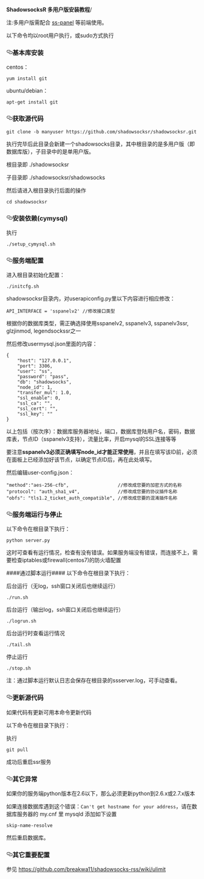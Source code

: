 **ShadowsocksR 多用户版安装教程**/
<p>注:多用户版需配合 <a href="https://github.com/orvice/ss-panel">ss-panel</a> 等前端使用。</p>
<p>以下命令均以root用户执行，或sudo方式执行</p>
<h3>
<a id="user-content-基本库安装" class="anchor" href="#%E5%9F%BA%E6%9C%AC%E5%BA%93%E5%AE%89%E8%A3%85" aria-hidden="true"><svg aria-hidden="true" class="octicon octicon-link" height="16" version="1.1" viewbox="0 0 16 16" width="16"><path fill-rule="evenodd" d="M4 9h1v1H4c-1.5 0-3-1.69-3-3.5S2.55 3 4 3h4c1.45 0 3 1.69 3 3.5 0 1.41-.91 2.72-2 3.25V8.59c.58-.45 1-1.27 1-2.09C10 5.22 8.98 4 8 4H4c-.98 0-2 1.22-2 2.5S3 9 4 9zm9-3h-1v1h1c1 0 2 1.22 2 2.5S13.98 12 13 12H9c-.98 0-2-1.22-2-2.5 0-.83.42-1.64 1-2.09V6.25c-1.09.53-2 1.84-2 3.25C6 11.31 7.55 13 9 13h4c1.45 0 3-1.69 3-3.5S14.5 6 13 6z"></path></svg></a>基本库安装</h3>
<p>centos：</p>
<pre><code>yum install git
</code></pre>
<p>ubuntu/debian：</p>
<pre><code>apt-get install git
</code></pre>
<h3>
<a id="user-content-获取源代码" class="anchor" href="#%E8%8E%B7%E5%8F%96%E6%BA%90%E4%BB%A3%E7%A0%81" aria-hidden="true"><svg aria-hidden="true" class="octicon octicon-link" height="16" version="1.1" viewbox="0 0 16 16" width="16"><path fill-rule="evenodd" d="M4 9h1v1H4c-1.5 0-3-1.69-3-3.5S2.55 3 4 3h4c1.45 0 3 1.69 3 3.5 0 1.41-.91 2.72-2 3.25V8.59c.58-.45 1-1.27 1-2.09C10 5.22 8.98 4 8 4H4c-.98 0-2 1.22-2 2.5S3 9 4 9zm9-3h-1v1h1c1 0 2 1.22 2 2.5S13.98 12 13 12H9c-.98 0-2-1.22-2-2.5 0-.83.42-1.64 1-2.09V6.25c-1.09.53-2 1.84-2 3.25C6 11.31 7.55 13 9 13h4c1.45 0 3-1.69 3-3.5S14.5 6 13 6z"></path></svg></a>获取源代码</h3>
<p><code>git clone -b manyuser https://github.com/shadowsocksr/shadowsocksr.git</code></p>
<p>执行完毕后此目录会新建一个shadowsocks目录，其中根目录的是多用户版（即数据库版），子目录中的是单用户版。</p>
<p>根目录即 ./shadowsocksr</p>
<p>子目录即 ./shadowsocksr/shadowsocks</p>
<p>然后请进入根目录执行后面的操作</p>
<pre><code>cd shadowsocksr
</code></pre>
<h3>
<a id="user-content-安装依赖cymysql" class="anchor" href="#%E5%AE%89%E8%A3%85%E4%BE%9D%E8%B5%96cymysql" aria-hidden="true"><svg aria-hidden="true" class="octicon octicon-link" height="16" version="1.1" viewbox="0 0 16 16" width="16"><path fill-rule="evenodd" d="M4 9h1v1H4c-1.5 0-3-1.69-3-3.5S2.55 3 4 3h4c1.45 0 3 1.69 3 3.5 0 1.41-.91 2.72-2 3.25V8.59c.58-.45 1-1.27 1-2.09C10 5.22 8.98 4 8 4H4c-.98 0-2 1.22-2 2.5S3 9 4 9zm9-3h-1v1h1c1 0 2 1.22 2 2.5S13.98 12 13 12H9c-.98 0-2-1.22-2-2.5 0-.83.42-1.64 1-2.09V6.25c-1.09.53-2 1.84-2 3.25C6 11.31 7.55 13 9 13h4c1.45 0 3-1.69 3-3.5S14.5 6 13 6z"></path></svg></a>安装依赖(cymysql)</h3>
<p>执行</p>
<pre><code>./setup_cymysql.sh
</code></pre>
<h3>
<a id="user-content-服务端配置" class="anchor" href="#%E6%9C%8D%E5%8A%A1%E7%AB%AF%E9%85%8D%E7%BD%AE" aria-hidden="true"><svg aria-hidden="true" class="octicon octicon-link" height="16" version="1.1" viewbox="0 0 16 16" width="16"><path fill-rule="evenodd" d="M4 9h1v1H4c-1.5 0-3-1.69-3-3.5S2.55 3 4 3h4c1.45 0 3 1.69 3 3.5 0 1.41-.91 2.72-2 3.25V8.59c.58-.45 1-1.27 1-2.09C10 5.22 8.98 4 8 4H4c-.98 0-2 1.22-2 2.5S3 9 4 9zm9-3h-1v1h1c1 0 2 1.22 2 2.5S13.98 12 13 12H9c-.98 0-2-1.22-2-2.5 0-.83.42-1.64 1-2.09V6.25c-1.09.53-2 1.84-2 3.25C6 11.31 7.55 13 9 13h4c1.45 0 3-1.69 3-3.5S14.5 6 13 6z"></path></svg></a>服务端配置</h3>
<p>进入根目录初始化配置：</p>
<pre><code>./initcfg.sh
</code></pre>
<p>shadowsocksr目录内，对userapiconfig.py里以下内容进行相应修改：</p>
<pre><code>API_INTERFACE = 'sspanelv2' //修改接口类型
</code></pre>
<p>根据你的数据库类型，需正确选择使用sspanelv2, sspanelv3, sspanelv3ssr, glzjinmod, legendsockssr之一</p>
<p>然后修改usermysql.json里面的内容：</p>
<pre><code>{
    "host": "127.0.0.1",
    "port": 3306,
    "user": "ss",
    "password": "pass",
    "db": "shadowsocks",
    "node_id": 1,
    "transfer_mul": 1.0,
    "ssl_enable": 0,
    "ssl_ca": "",
    "ssl_cert": "",
    "ssl_key": ""
}
</code></pre>
<p>以上包括（按次序）：数据库服务器地址，端口，数据库登陆用户名，密码，数据库表，节点ID（sspanelv3支持），流量比率，开启mysql的SSL连接等等</p>
<p>要注意<strong>sspanelv3必须正确填写node_id才能正常使用</strong>，并且在填写该ID前，必须在面板上已经添加好该节点，以确定节点ID后，再在此处填写。</p>
<p>然后编辑user-config.json：</p>
<pre><code>"method":"aes-256-cfb",                  //修改成您要的加密方式的名称
"protocol": "auth_sha1_v4",              //修改成您要的协议插件名称
"obfs": "tls1.2_ticket_auth_compatible", //修改成您要的混淆插件名称
</code></pre>
<h3>
<a id="user-content-服务端运行与停止" class="anchor" href="#%E6%9C%8D%E5%8A%A1%E7%AB%AF%E8%BF%90%E8%A1%8C%E4%B8%8E%E5%81%9C%E6%AD%A2" aria-hidden="true"><svg aria-hidden="true" class="octicon octicon-link" height="16" version="1.1" viewbox="0 0 16 16" width="16"><path fill-rule="evenodd" d="M4 9h1v1H4c-1.5 0-3-1.69-3-3.5S2.55 3 4 3h4c1.45 0 3 1.69 3 3.5 0 1.41-.91 2.72-2 3.25V8.59c.58-.45 1-1.27 1-2.09C10 5.22 8.98 4 8 4H4c-.98 0-2 1.22-2 2.5S3 9 4 9zm9-3h-1v1h1c1 0 2 1.22 2 2.5S13.98 12 13 12H9c-.98 0-2-1.22-2-2.5 0-.83.42-1.64 1-2.09V6.25c-1.09.53-2 1.84-2 3.25C6 11.31 7.55 13 9 13h4c1.45 0 3-1.69 3-3.5S14.5 6 13 6z"></path></svg></a>服务端运行与停止</h3>
<p>以下命令在根目录下执行：</p>
<pre><code>python server.py
</code></pre>
<p>这时可查看有运行情况，检查有没有错误。如果服务端没有错误，而连接不上，需要检查iptables或firewall(centos7)的防火墙配置</p>
<p>####通过脚本运行####
以下命令在根目录下执行：</p>
<p>后台运行（无log，ssh窗口关闭后也继续运行）</p>
<p><code>./run.sh</code></p>
<p>后台运行（输出log，ssh窗口关闭后也继续运行）</p>
<p><code>./logrun.sh</code></p>
<p>后台运行时查看运行情况</p>
<p><code>./tail.sh</code></p>
<p>停止运行</p>
<p><code>./stop.sh</code></p>
<p>注：通过脚本运行默认日志会保存在根目录的ssserver.log，可手动查看。</p>
<h3>
<a id="user-content-更新源代码" class="anchor" href="#%E6%9B%B4%E6%96%B0%E6%BA%90%E4%BB%A3%E7%A0%81" aria-hidden="true"><svg aria-hidden="true" class="octicon octicon-link" height="16" version="1.1" viewbox="0 0 16 16" width="16"><path fill-rule="evenodd" d="M4 9h1v1H4c-1.5 0-3-1.69-3-3.5S2.55 3 4 3h4c1.45 0 3 1.69 3 3.5 0 1.41-.91 2.72-2 3.25V8.59c.58-.45 1-1.27 1-2.09C10 5.22 8.98 4 8 4H4c-.98 0-2 1.22-2 2.5S3 9 4 9zm9-3h-1v1h1c1 0 2 1.22 2 2.5S13.98 12 13 12H9c-.98 0-2-1.22-2-2.5 0-.83.42-1.64 1-2.09V6.25c-1.09.53-2 1.84-2 3.25C6 11.31 7.55 13 9 13h4c1.45 0 3-1.69 3-3.5S14.5 6 13 6z"></path></svg></a>更新源代码</h3>
<p>如果代码有更新可用本命令更新代码</p>
<p>以下命令在根目录下执行：</p>
<p>执行</p>
<p><code>git pull</code></p>
<p>成功后重启ssr服务</p>
<h3>
<a id="user-content-其它异常" class="anchor" href="#%E5%85%B6%E5%AE%83%E5%BC%82%E5%B8%B8" aria-hidden="true"><svg aria-hidden="true" class="octicon octicon-link" height="16" version="1.1" viewbox="0 0 16 16" width="16"><path fill-rule="evenodd" d="M4 9h1v1H4c-1.5 0-3-1.69-3-3.5S2.55 3 4 3h4c1.45 0 3 1.69 3 3.5 0 1.41-.91 2.72-2 3.25V8.59c.58-.45 1-1.27 1-2.09C10 5.22 8.98 4 8 4H4c-.98 0-2 1.22-2 2.5S3 9 4 9zm9-3h-1v1h1c1 0 2 1.22 2 2.5S13.98 12 13 12H9c-.98 0-2-1.22-2-2.5 0-.83.42-1.64 1-2.09V6.25c-1.09.53-2 1.84-2 3.25C6 11.31 7.55 13 9 13h4c1.45 0 3-1.69 3-3.5S14.5 6 13 6z"></path></svg></a>其它异常</h3>
<p>如果你的服务端python版本在2.6以下，那么必须更新python到2.6.x或2.7.x版本</p>
<p>如果连接数据库遇到这个错误：<code>Can't get hostname for your address</code>，请在数据库服务器的 my.cnf 里 mysqld 添加如下设置</p>
<p><code>skip-name-resolve</code></p>
<p>然后重启数据库。</p>
<h3>
<a id="user-content-其它重要配置" class="anchor" href="#%E5%85%B6%E5%AE%83%E9%87%8D%E8%A6%81%E9%85%8D%E7%BD%AE" aria-hidden="true"><svg aria-hidden="true" class="octicon octicon-link" height="16" version="1.1" viewbox="0 0 16 16" width="16"><path fill-rule="evenodd" d="M4 9h1v1H4c-1.5 0-3-1.69-3-3.5S2.55 3 4 3h4c1.45 0 3 1.69 3 3.5 0 1.41-.91 2.72-2 3.25V8.59c.58-.45 1-1.27 1-2.09C10 5.22 8.98 4 8 4H4c-.98 0-2 1.22-2 2.5S3 9 4 9zm9-3h-1v1h1c1 0 2 1.22 2 2.5S13.98 12 13 12H9c-.98 0-2-1.22-2-2.5 0-.83.42-1.64 1-2.09V6.25c-1.09.53-2 1.84-2 3.25C6 11.31 7.55 13 9 13h4c1.45 0 3-1.69 3-3.5S14.5 6 13 6z"></path></svg></a>其它重要配置</h3>
<p>参见 <a href="https://github.com/breakwa11/shadowsocks-rss/wiki/ulimit">https://github.com/breakwa11/shadowsocks-rss/wiki/ulimit</a></p>